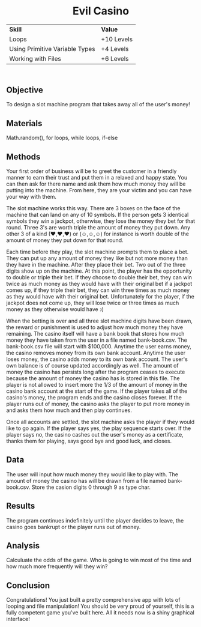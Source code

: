 <!DOCTYPE html>
<html>
<head>
</head>
<body>
	<header>
		<h1> Evil Casino</h1>
		<table>
			<tr>
				<td><strong>Skill</strong></td>
				<td><strong>Value</strong></td>
			</tr>
			<tr>
				<td>Loops</td>
				<td>+10 Levels</td>
			</tr>
			<tr>
				<td>Using Primitive Variable Types</td>
				<td>+4 Levels</td>
			</tr>
			<tr>
				<td>Working with Files</td>
				<td>+6 Levels</td>
			</tr>
		</table>
	</header>
	<main>
		<section>
			<h2> Objective </h2>
			<p>
				To design a slot machine program that takes away all of the user's money!
			</p>
		</section>
		<section>
			<h2> Materials </h2>
			<p>
				Math.random(), for loops, while loops, if-else
			</p>	
		</section>
		<section>
			<h2> Methods </h2>
			<p>
				Your first order of business will be to greet the customer in a friendly manner to earn their trust and put them in a relaxed and happy state. You can then ask for there name and ask them how much money they will be putting into the machine. From here, they are your victim and you can have your way with them.
			</p>
			<p> The slot machine works this way. There are 3 boxes on the face of the machine that can land on any of 10 symbols. If the person gets 3 identical symbols they win a jackpot, otherwise, they lose the money they bet for that round. Three 3's are worth triple the amount of money they put down. Any other 3 of a kind (&#x2764,&#x2764,&#x2764) or (&#x263a;,&#x263a;,&#x263a;) for instance is worth double of the amount of money they put down for that round. </p> 
			<p>
				Each time before they play, the slot machine prompts them to place a bet. They can put up any amount of money they like but not more money than they have in the machine. After they place their bet. Two out of the three digits show up on the machine. At this point, the player has the opportunity to double or triple their bet. If they choose to double their bet, they can win twice as much money as they would have with their original bet if a jackpot comes up, if they triple their bet, they can win three times as much money as they would have with their original bet. Unfortunately for the player, if the jackpot does not come up, they will lose twice or three times as much money as they otherwise would have :(
			</p>
			<p>
				When the betting is over and all three slot machine digits have been drawn, the reward or punishment is used to adjust how much money they have remaining. The casino itself will have a bank book that stores how much money they have taken from the user in a file named bank-book.csv. The bank-book.csv file will start with $100,000. Anytime the user earns money, the casino removes money from its own bank account. Anytime the user loses money, the casino adds money to its own bank account. The user's own balance is of course updated accordingly as well. The amount of money the casino has persists long after the program ceases to execute because the amount of money the casino has is stored in this file. The player is not allowed to insert more the 1/3 of the amount of money in the casino bank account at the start of the game. If the player takes all of the casino's money, the program ends and the casino closes forever. If the player runs out of money, the casino asks the player to put more money in and asks them how much and then play continues.</p>
			<p> Once all accounts are settled, the slot machine asks the player if they would like to go again. If the player says yes, the play sequence starts over. If the player says no, the casino cashes out the user's money as a certificate, thanks them for playing, says good bye and good luck, and closes.</p>
		</section>
		<section>
			<h2> Data </h2>
			<p>
				The user will input how much money they would like to play with. The amount of money the casino has will be drawn from a file named bank-book.csv. Store the casion digits 0 through 9 as type char.
			</p>
		</section>
		<section>
			<h2> Results </h2>
			<p>
				The program continues indefinitely until the player decides to leave, the casino goes bankrupt or the player runs out of money.
			</p>
		</section>
		<section>
			<h2> Analysis </h2>
			<p>
				Calculuate the odds of the game. Who is going to win most of the time and how much more frequently will they win?
			</p>
		</section>
		<section>
			<h2> Conclusion </h2>
			<p>
				Congratulations! You just built a pretty comprehensive app with lots of looping and file manipulation! You should be very proud of yourself, this is a fully competent game you've built here. All it needs now is a shiny graphical interface!
			</p>
		</section>
	</main>
</body>
</html>

